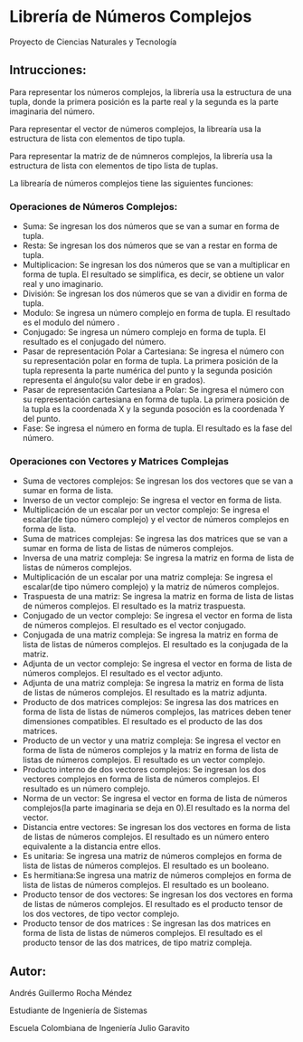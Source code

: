 # Librería de Números Complejos

Proyecto de Ciencias Naturales y Tecnología 

## Intrucciones:
Para representar los números complejos, la librería usa la estructura de una tupla, donde la primera posición  es 
la parte real y la segunda es la parte imaginaria del número. 

Para representar el vector de números complejos, la librearía usa la estructura de lista con elementos de tipo tupla.

Para representar la matriz de de númneros complejos, la librería usa la estructura de lista con elementos de tipo lista de tuplas.
 
La librearía de números complejos tiene las siguientes funciones:

### Operaciones de Números Complejos:

- Suma:  Se ingresan los dos números que se van a sumar en forma de tupla.
- Resta: Se ingresan los dos números que se van a restar en forma de tupla.
- Multiplicacion: Se ingresan los dos números que se van a multiplicar en forma de tupla. El resultado se simplifica, 
  es decir, se obtiene un valor real y uno  imaginario.
- División: Se ingresan los dos números que se van a dividir en forma de tupla. 
- Modulo: Se ingresa un  número complejo en forma de tupla. El resultado es el modulo del número .
- Conjugado: Se ingresa un número complejo en forma de tupla. El resultado es el conjugado del número.
- Pasar de representación Polar a Cartesiana: Se ingresa el número con su representación polar en forma de tupla. 
  La primera posición de la tupla representa la parte numérica del punto y la segunda posición representa el 
  ángulo(su valor debe ir en grados).
- Pasar de representación Cartesiana a Polar: Se ingresa el número con su representación cartesiana en forma de tupla.
  La primera posición de la tupla es la coordenada X y la segunda posoción es la coordenada Y del punto. 
- Fase: Se ingresa el número en forma de tupla. El resultado es la fase del número.   

### Operaciones con Vectores y Matrices Complejas
- Suma de vectores complejos: Se ingresan los dos vectores que se van a sumar en forma de lista.
- Inverso de un vector complejo: Se ingresa el vector en forma de lista.
- Multiplicación de un escalar por un vector complejo: Se ingresa el escalar(de tipo número complejo) y el vector de números       complejos en forma de lista.
- Suma de matrices complejas: Se ingresa las dos matrices que se van a sumar en forma de lista de listas de números complejos.
- Inversa de una matriz compleja: Se ingresa la matriz en forma de lista de listas de números complejos.
- Multiplicación de un escalar por una matriz compleja: Se ingresa el escalar(de tipo número complejo) y la matriz de números     complejos.
- Traspuesta de una matriz: Se ingresa la matriz en forma de lista de listas de números complejos. El resultado es la matriz       traspuesta.
- Conjugado de un vector complejo: Se ingresa el vector en forma de lista de números complejos. El resultado es el vector         conjugado.
- Conjugada de una matriz compleja: Se ingresa la matriz en forma de lista de listas de números complejos. El resultado es la     conjugada de la matriz.
- Adjunta de un vector complejo: Se ingresa el vector en forma de lista de números complejos. El resultado es el vector adjunto.
- Adjunta de una matriz compleja: Se ingresa la matriz en forma de lista de listas de números complejos. El resultado es la       matriz adjunta.
- Producto de dos matrices complejos: Se ingresa las dos matrices en forma de lista de listas de números complejos, las matrices   deben tener dimensiones compatibles. El resultado es el producto de las dos matrices.
- Producto de un vector y una matriz compleja: Se ingresa el vector en forma de lista de números complejos y la matriz en forma   de lista de listas de números complejos. El resultado es un vector complejo.
- Producto interno de dos vectores complejos: Se ingresan los dos vectores complejos en forma de lista de números complejos. El   resultado es un número complejo.
- Norma de un vector:  Se ingresa el vector en forma de lista de números complejos(la parte imaginaria se deja en 0).El           resultado es la norma del vector.
- Distancia entre vectores: Se ingresan los dos vectores en forma de lista de listas de números complejos. El resultado es un     número entero equivalente a la distancia entre ellos. 
- Es unitaria: Se ingresa una matriz de números complejos en forma de lista de listas de números complejos. El resultado es un     booleano.
- Es hermitiana:Se ingresa una matriz de números complejos en forma de lista de listas de números complejos. El resultado es un   booleano.
- Producto tensor de dos vectores: Se ingresan los dos vectores en forma de listas de números complejos. El resultado es el producto tensor de los dos vectores, de tipo vector complejo.
- Producto tensor de dos matrices : Se ingresan las dos matrices  en forma de lista de listas de números complejos. El resultado es el producto tensor de las dos matrices, de tipo matriz compleja.

## Autor:

Andrés Guillermo Rocha Méndez

Estudiante de Ingeniería de Sistemas

Escuela Colombiana de Ingeniería Julio Garavito

